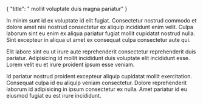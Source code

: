 {
  "title": " mollit voluptate duis magna pariatur"
}

In minim sunt id ex voluptate id elit fugiat. Consectetur nostrud commodo et dolore amet nisi nostrud consectetur ex aliquip incididunt enim velit. Culpa laborum sint eu enim ex aliqua pariatur fugiat mollit cupidatat nostrud nulla. Sint excepteur in aliqua ut amet ex consequat culpa consectetur aute qui.

Elit labore sint eu ut irure aute reprehenderit consectetur reprehenderit duis pariatur. Adipisicing id mollit incididunt duis voluptate elit incididunt esse. Lorem velit eu et irure proident ipsum esse veniam.

Id pariatur nostrud proident excepteur aliquip cupidatat mollit exercitation. Consequat culpa id eu aliquip veniam consectetur. Dolore reprehenderit laborum id adipisicing in ipsum consectetur ex nulla. Amet pariatur id eu eiusmod fugiat eu est irure incididunt.